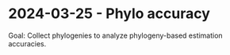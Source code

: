 # 2024-03-25 - Phylo accuracy

Goal: Collect phylogenies to analyze phylogeny-based estimation accuracies.